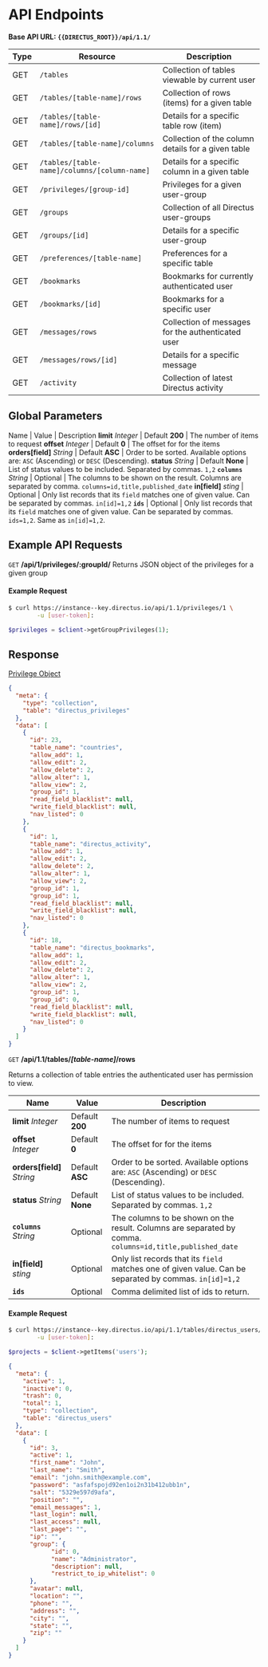 # API Endpoints

**Base API URL: `{{DIRECTUS_ROOT}}/api/1.1/`**

Type      | Resource | Description
--------- | -------- | -----------
GET | `/tables` | Collection of tables viewable by current user
GET | `/tables/[table-name]/rows` | Collection of rows (items) for a given table
GET | `/tables/[table-name]/rows/[id]` | Details for a specific table row (item)
GET | `/tables/[table-name]/columns` | Collection of the column details for a given table
GET | `/tables/[table-name]/columns/[column-name]` | Details for a specific column in a given table
GET | `/privileges/[group-id]` | Privileges for a given user-group
GET | `/groups` | Collection of all Directus user-groups
GET | `/groups/[id]` | Details for a specific user-group
GET | `/preferences/[table-name]` | Preferences for a specific table
GET | `/bookmarks` | Bookmarks for currently authenticated user
GET | `/bookmarks/[id]` | Bookmarks for a specific user
GET | `/messages/rows` | Collection of messages for the authenticated user
GET | `/messages/rows/[id]` | Details for a specific message
GET | `/activity` | Collection of latest Directus activity

## Global Parameters

<span class="arguments">Name</span> | Value | Description
**limit** _Integer_  |  <span class="default">Default **200**</span>  |  The number of items to request
**offset**  _Integer_ |  <span class="default">Default **0**</span>  |  The offset for for the items
**orders[field]** _String_  |  <span class="default">Default **ASC**</span> |  Order to be sorted. Available options are: `ASC` (Ascending) or `DESC` (Descending).
**status**  _String_ |  <span class="default">Default **None**</span> | List of status values to be included. Separated by commas. `1,2`
**`columns`** _String_  |  <span class="default">Optional</span>  |  The columns to be shown on the result. Columns are separated by comma. `columns=id,title,published_date`
**in[field]**  _sting_ | <span class="default">Optional</span> | Only list records that its `field` matches one of given value. Can be separated by commas. `in[id]=1,2`
**`ids`**  |  <span class="default">Optional</span>  |  Only list records that its `field` matches one of given value. Can be separated by commas. `ids=1,2`. Same as `in[id]=1,2`.


## Example API Requests

<span class="request">`GET` **/api/1/privileges/:groupId/**</span>
<span class="description">Returns JSON object of the privileges for a given group</span>

#### Example Request

```bash
$ curl https://instance--key.directus.io/api/1.1/privileges/1 \
        -u [user-token]:
```

```php
$privileges = $client->getGroupPrivileges(1);
```

## Response

[Privilege Object](/01-overview/objects-model.md#privilege-object)

```json
{
  "meta": {
    "type": "collection",
    "table": "directus_privileges"
  },
  "data": [
    {
      "id": 23,
      "table_name": "countries",
      "allow_add": 1,
      "allow_edit": 2,
      "allow_delete": 2,
      "allow_alter": 1,
      "allow_view": 2,
      "group_id": 1,
      "read_field_blacklist": null,
      "write_field_blacklist": null,
      "nav_listed": 0
    },
    {
      "id": 1,
      "table_name": "directus_activity",
      "allow_add": 1,
      "allow_edit": 2,
      "allow_delete": 2,
      "allow_alter": 1,
      "allow_view": 2,
      "group_id": 1,
      "group_id": 1,
      "read_field_blacklist": null,
      "write_field_blacklist": null,
      "nav_listed": 0
    },
    {
      "id": 18,
      "table_name": "directus_bookmarks",
      "allow_add": 1,
      "allow_edit": 2,
      "allow_delete": 2,
      "allow_alter": 1,
      "allow_view": 2,
      "group_id": 1,
      "group_id": 0,
      "read_field_blacklist": null,
      "write_field_blacklist": null,
      "nav_listed": 0
    }
  ]
}
```

<span class="request">`GET` **/api/1.1/tables/_[table-name]_/rows**</span>

<span class="description">Returns a collection of table entries the authenticated user has permission to view.</span>

<span class="arguments">Name</span> | Value | Description
----------------------------------- | ----- | ------------
**limit** _Integer_  |  <span class="default">Default **200**</span>  |  The number of items to request
**offset**  _Integer_ |  <span class="default">Default **0**</span>  |  The offset for for the items
**orders[field]** _String_  |  <span class="default">Default **ASC**</span> |  Order to be sorted. Available options are: `ASC` (Ascending) or `DESC` (Descending).
**status**  _String_ |  <span class="default">Default **None**</span> | List of status values to be included. Separated by commas. `1,2`
**`columns`** _String_  |  <span class="default">Optional</span>  |  The columns to be shown on the result. Columns are separated by comma. `columns=id,title,published_date`
**in[field]**  _sting_ | <span class="default">Optional</span> | Only list records that its `field` matches one of given value. Can be separated by commas. `in[id]=1,2`
**`ids`**  |  <span class="default">Optional</span>  |  Comma delimited list of ids to return.

#### Example Request

```bash
$ curl https://instance--key.directus.io/api/1.1/tables/directus_users/rows \
        -u [user-token]:
```

```php
$projects = $client->getItems('users');
```

```json
{
  "meta": {
    "active": 1,
    "inactive": 0,
    "trash": 0,
    "total": 1,
    "type": "collection",
    "table": "directus_users"
  },
  "data": [
    {
      "id": 3,
      "active": 1,
      "first_name": "John",
      "last_name": "Smith",
      "email": "john.smith@example.com",
      "password": "asfafspojd92en1oi2n31b412ubb1n",
      "salt": "5329e597d9afa",
      "position": "",
      "email_messages": 1,
      "last_login": null,
      "last_access": null,
      "last_page": "",
      "ip": "",
      "group": {
            "id": 0,
            "name": "Administrator",
            "description": null,
            "restrict_to_ip_whitelist": 0
      },
      "avatar": null,
      "location": "",
      "phone": "",
      "address": "",
      "city": "",
      "state": "",
      "zip": ""
    }
  ]
}
```
